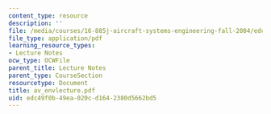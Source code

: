 ```yaml
---
content_type: resource
description: ''
file: /media/courses/16-885j-aircraft-systems-engineering-fall-2004/edc49f0b49ea020cd1642380d5662bd5_av_envlecture.pdf
file_type: application/pdf
learning_resource_types:
- Lecture Notes
ocw_type: OCWFile
parent_title: Lecture Notes
parent_type: CourseSection
resourcetype: Document
title: av_envlecture.pdf
uid: edc49f0b-49ea-020c-d164-2380d5662bd5
---
```

